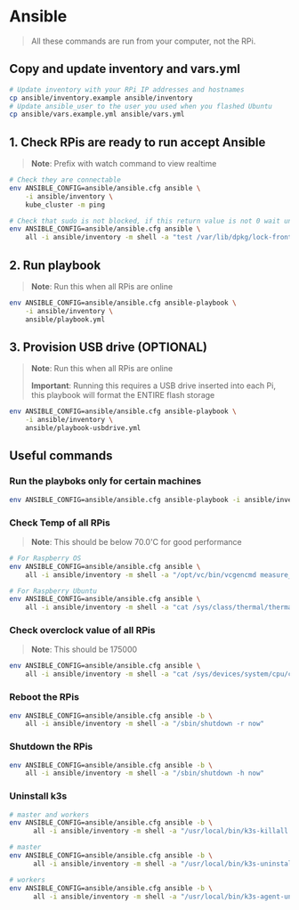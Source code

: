 # Ansible

> All these commands are run from your computer, not the RPi.

## Copy and update inventory and vars.yml

```bash
# Update inventory with your RPi IP addresses and hostnames
cp ansible/inventory.example ansible/inventory
# Update ansible_user to the user you used when you flashed Ubuntu
cp ansible/vars.example.yml ansible/vars.yml
```

## 1. Check RPis are ready to run accept Ansible

> **Note**: Prefix with watch command to view realtime

```bash
# Check they are connectable
env ANSIBLE_CONFIG=ansible/ansible.cfg ansible \
    -i ansible/inventory \
    kube_cluster -m ping

# Check that sudo is not blocked, if this return value is not 0 wait until it is
env ANSIBLE_CONFIG=ansible/ansible.cfg ansible \
    all -i ansible/inventory -m shell -a "test /var/lib/dpkg/lock-frontend && echo \$?"
```

## 2. Run playbook

> **Note**: Run this when all RPis are online

```bash
env ANSIBLE_CONFIG=ansible/ansible.cfg ansible-playbook \
    -i ansible/inventory \
    ansible/playbook.yml
```

## 3. Provision USB drive (OPTIONAL)

> **Note**: Run this when all RPis are online
>
> **Important**: Running this requires a USB drive inserted into each Pi, this playbook will format the ENTIRE flash storage

```bash
env ANSIBLE_CONFIG=ansible/ansible.cfg ansible-playbook \
    -i ansible/inventory \
    ansible/playbook-usbdrive.yml
```

## Useful commands

### Run the playboks only for certain machines

```bash
env ANSIBLE_CONFIG=ansible/ansible.cfg ansible-playbook -i ansible/inventory --limit 192.168.0.102 ansible/playbook.yml
```

### Check Temp of all RPis

> **Note**: This should be below 70.0'C for good performance

```bash
# For Raspberry OS
env ANSIBLE_CONFIG=ansible/ansible.cfg ansible \
    all -i ansible/inventory -m shell -a "/opt/vc/bin/vcgencmd measure_temp"

# For Raspberry Ubuntu
env ANSIBLE_CONFIG=ansible/ansible.cfg ansible \
    all -i ansible/inventory -m shell -a "cat /sys/class/thermal/thermal_zone*/temp | sed 's/\(.\)..$/.\1°C/'"
```

### Check overclock value of all RPis

> **Note**: This should be 175000

```bash
env ANSIBLE_CONFIG=ansible/ansible.cfg ansible \
    all -i ansible/inventory -m shell -a "cat /sys/devices/system/cpu/cpu0/cpufreq/cpuinfo_max_freq"
```

### Reboot the RPis

```bash
env ANSIBLE_CONFIG=ansible/ansible.cfg ansible -b \
    all -i ansible/inventory -m shell -a "/sbin/shutdown -r now"
```

### Shutdown the RPis

```bash
env ANSIBLE_CONFIG=ansible/ansible.cfg ansible -b \
    all -i ansible/inventory -m shell -a "/sbin/shutdown -h now"
```

### Uninstall k3s

```bash
# master and workers
env ANSIBLE_CONFIG=ansible/ansible.cfg ansible -b \
      all -i ansible/inventory -m shell -a "/usr/local/bin/k3s-killall.sh"

# master
env ANSIBLE_CONFIG=ansible/ansible.cfg ansible -b \
      all -i ansible/inventory -m shell -a "/usr/local/bin/k3s-uninstall.sh"

# workers
env ANSIBLE_CONFIG=ansible/ansible.cfg ansible -b \
      all -i ansible/inventory -m shell -a "/usr/local/bin/k3s-agent-uninstall.sh"
```

